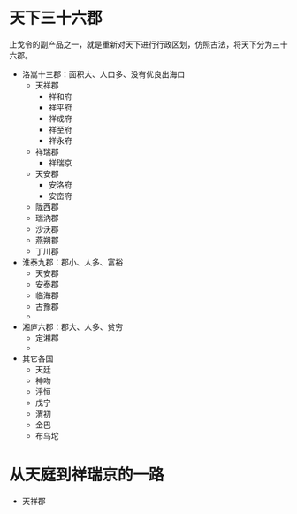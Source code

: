 # 天下三十六郡

止戈令的副产品之一，就是重新对天下进行行政区划，仿照古法，将天下分为三十六郡。

* 洛嵩十三郡：面积大、人口多、没有优良出海口
	* 天祥郡
		* 祥和府
		* 祥平府
		* 祥成府
		* 祥至府
		* 祥永府
	* 祥瑞郡
		* 祥瑞京
	* 天安郡
		* 安洛府
		* 安峦府
	* 陇西郡
	* 瑞汭郡
	* 沙沃郡
	* 燕朔郡
	* 丁川郡
* 淮泰九郡：郡小、人多、富裕
	* 天安郡
	* 安泰郡
	* 临海郡
	* 古豫郡
	* 
* 湘庐六郡：郡大、人多、贫穷
	* 定湘郡
	* 
* 其它各国
	* 天廷
	* 神吻
	* 泘恒
	* 戊宁
	* 渭初
	* 金巴
	* 布乌坨 

# 从天庭到祥瑞京的一路

* 天祥郡
